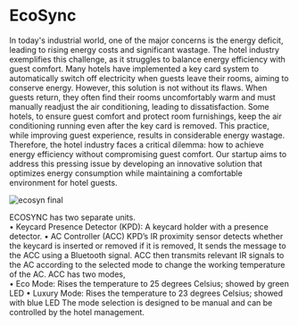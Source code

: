 # EcoSync

In today's industrial world, one of the major concerns is the energy deficit, leading to rising
energy costs and significant wastage. The hotel industry exemplifies this challenge, as it
struggles to balance energy efficiency with guest comfort.
Many hotels have implemented a key card system to automatically switch off electricity when
guests leave their rooms, aiming to conserve energy. However, this solution is not without its
flaws. When guests return, they often find their rooms uncomfortably warm and must
manually readjust the air conditioning, leading to dissatisfaction. Some hotels, to ensure
guest comfort and protect room furnishings, keep the air conditioning running even after the
key card is removed. This practice, while improving guest experience, results in considerable
energy wastage.
Therefore, the hotel industry faces a critical dilemma: how to achieve energy efficiency
without compromising guest comfort. Our startup aims to address this pressing issue by
developing an innovative solution that optimizes energy consumption while maintaining a
comfortable environment for hotel guests.

![ecosyn final ](https://github.com/user-attachments/assets/31bd4a3a-7588-401b-8b5b-15c831b7e90c)

ECOSYNC has two separate units.  
• Keycard Presence Detector (KPD): A keycard holder with a presence detector. 
• AC Controller (ACC) 
KPD’s IR proximity sensor detects whether the keycard is inserted or removed if it is removed, 
It sends the message to the ACC using a Bluetooth signal. ACC then transmits relevant IR signals 
to the AC according to the selected mode to change the working temperature of the AC. 
ACC has two modes,  
• Eco Mode: Rises the temperature to 25 degrees Celsius; showed by green LED 
• Luxury Mode: Rises the temperature to 23 degrees Celsius; showed with blue LED 
The mode selection is designed to be manual and can be controlled by the hotel management. 
